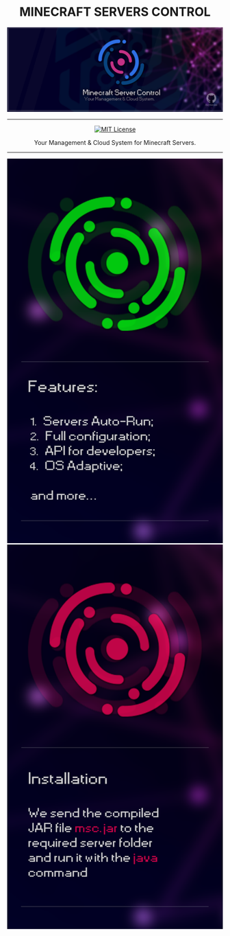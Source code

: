 <div align="center">

# MINECRAFT SERVERS CONTROL
![Banner](.idea/images/banner.png)

---
[![MIT License](https://img.shields.io/github/license/pl3xgaming/Purpur?&logo=github)](License)

Your Management & Cloud System for Minecraft Servers.

---

![Features](.idea/images/readme_features.png)
![Installation](.idea/images/readme_installation.png)
</div>